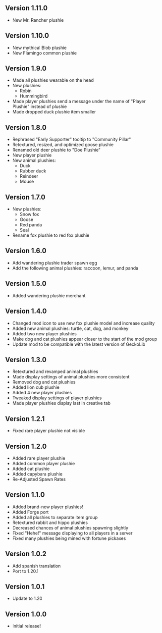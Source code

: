 ## Version 1.11.0
- New Mr. Rancher plushie

## Version 1.10.0
- New mythical Blob plushie
- New Flamingo common plushie

## Version 1.9.0
- Made all plushies wearable on the head
- New plushies:
  - Robin
  - Hummingbird
- Made player plushies send a message under the name of "Player Plushie" instead of plushie
- Made dropped duck plushie item smaller

## Version 1.8.0
- Rephrased "Early Supporter" tooltip to "Community Pillar" 
- Retextured, resized, and optimized goose plushie
- Renamed old deer plushie to "Doe Plushie"
- New player plushie
- New animal plushies:
  - Duck
  - Rubber duck
  - Reindeer
  - Mouse

## Version 1.7.0
- New plushies:
  - Snow fox
  - Goose
  - Red panda
  - Seal
- Rename fox plushie to red fox plushie

## Version 1.6.0
- Add wandering plushie trader spawn egg 
- Add the following animal plushies: raccoon, lemur, and panda

## Version 1.5.0
- Added wandering plushie merchant

## Version 1.4.0
- Changed mod icon to use new fox plushie model and increase quality
- Added new animal plushies: turtle, cat, dog, and monkey
- Added two new player plushies
- Make dog and cat plushies appear closer to the start of the mod group
- Update mod to be compatible with the latest version of GeckoLib

## Version 1.3.0
- Retextured and revamped animal plushies
- Made display settings of animal plushies more consistent
- Removed dog and cat plushies
- Added lion cub plushie
- Added 4 new player plushies
- Tweaked display settings of player plushies
- Made player plushies display last in creative tab

## Version 1.2.1
- Fixed rare player plushie not visible

## Version 1.2.0
- Added rare player plushie
- Added common player plushie
- Added cat plushie
- Added capybara plushie
- Re-Adjusted Spawn Rates

## Version 1.1.0
- Added brand-new player plushies!
- Added Forge port
- Added all plushies to separate item group
- Retextured rabbit and hippo plushies
- Decreased chances of animal plushies spawning slightly
- Fixed "Hehe!" message displaying to all players in a server
- Fixed many plushies being mined with fortune pickaxes

## Version 1.0.2
- Add spanish translation
- Port to 1.20.1

## Version 1.0.1
- Update to 1.20

## Version 1.0.0
- Initial release!